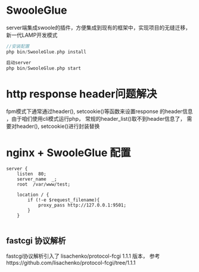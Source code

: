 # SwooleGlue
server端集成swoole的插件，方便集成到现有的框架中，实现项目的无缝迁移，新一代LAMP开发模式

```php
//安装配置
php bin/SwooleGlue.php install 

启动server
php bin/SwooleGlue.php start 

```

# http response header问题解决
fpm模式下通常通过header(), setcookie()等函数来设置response 的header信息
，由于咱们使用cli模式运行php， 常规的header_list()取不到header信息了， 需要对header(),
setcookie()进行封装替换


# nginx + SwooleGlue  配置
```
server {
    listen  80;
    server_name  _;
    root  /var/www/test;

    location / {
        if (!-e $request_filename){
            proxy_pass http://127.0.0.1:9501;
        }
    }


```


## fastcgi 协议解析
fastcgi协议解析引入了 lisachenko/protocol-fcgi 1.1.1 版本，
参考https://github.com/lisachenko/protocol-fcgi/tree/1.1.1